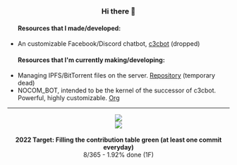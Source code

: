 <div align="center">
  <h3>Hi there 👋</h3>
  <ul align="left">
    <h4>Resources that I made/developed:</h4>
    <li>An customizable Facebook/Discord chatbot, <a href="https://github.com/c3cbot/c3c-0x">c3cbot</a> (dropped)</li>
  </ul>
  <ul align="left">
    <h4>Resources that I'm currently making/developing:</h4>
    <li>Managing IPFS/BitTorrent files on the server. <a href="https://github.com/BadAimWeeb/file-sharing-manager">Repository</a> (temporary dead)</li>
    <li>NOCOM_BOT, intended to be the kernel of the successor of c3cbot. Powerful, highly customizable. <a href="https://github.com/NOCOM-BOT">Org</a></li>
    <!--<li>Transcode videos using multiple worker clients. <a href="https://github.com/BadAimWeeb/distributed-transcoding-server">Server</a> | <a href="https://github.com/BadAimWeeb/distributed-transcoding-client">Client</a></li>
    <li><a href="https://github.com/BadAimWeeb/facebook-self">Facebook self-bot interface? [WIP]</a></li>-->
  </ul>
  <hr>
  <a href="https://github.com/anuraghazra/github-readme-stats">
      <img src="https://github-readme-stats.vercel.app/api?username=BadAimWeeb&show_icons=true&theme=tokyonight&count_private=true">
  </a><br>
  <a href="https://github.com/anuraghazra/github-readme-stats">
      <img src="https://github-readme-stats.vercel.app/api//top-langs?username=BadAimWeeb&show_icons=true&theme=tokyonight&count_private=true&langs_count=10&layout=compact">
  </a><br>
  <br>
  <b>2022 Target: Filling the contribution table green (at least one commit everyday)</b><br>
  8/365 - 1.92% done (1F)
</div>

<!--
- 🔭 I’m currently working on ...
- 🌱 I’m currently learning ...
- 👯 I’m looking to collaborate on ...
- 🤔 I’m looking for help with ...
- 💬 Ask me about ...
- 📫 How to reach me: ...
- 😄 Pronouns: ...
- ⚡ Fun fact: ...
-->
